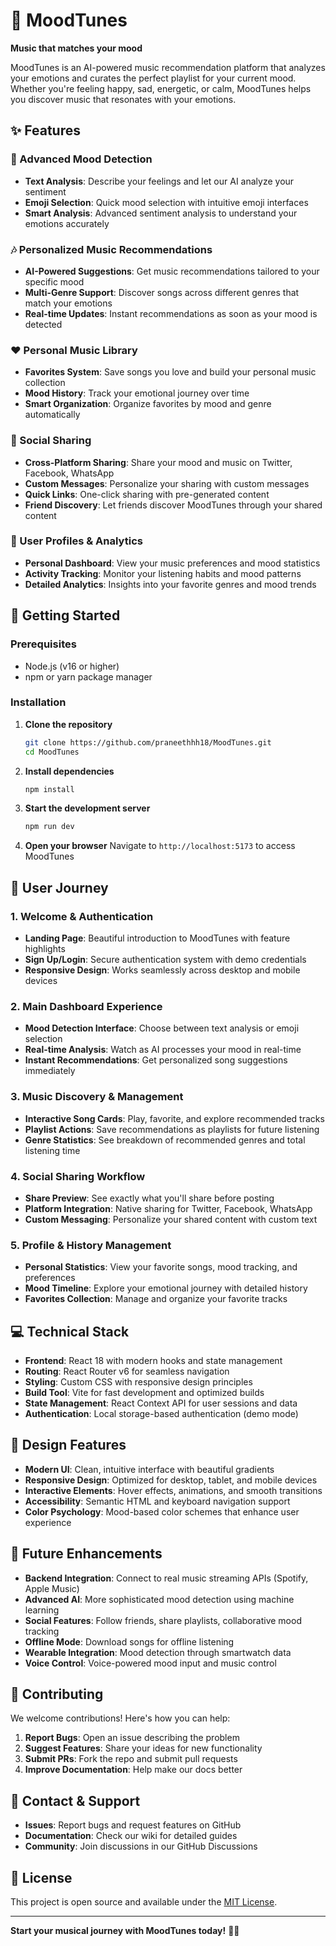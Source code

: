 # 🎵 MoodTunes

**Music that matches your mood**

MoodTunes is an AI-powered music recommendation platform that analyzes your emotions and curates the perfect playlist for your current mood. Whether you're feeling happy, sad, energetic, or calm, MoodTunes helps you discover music that resonates with your emotions.

## ✨ Features

### 🧠 Advanced Mood Detection
- **Text Analysis**: Describe your feelings and let our AI analyze your sentiment
- **Emoji Selection**: Quick mood selection with intuitive emoji interfaces
- **Smart Analysis**: Advanced sentiment analysis to understand your emotions accurately

### 🎶 Personalized Music Recommendations
- **AI-Powered Suggestions**: Get music recommendations tailored to your specific mood
- **Multi-Genre Support**: Discover songs across different genres that match your emotions
- **Real-time Updates**: Instant recommendations as soon as your mood is detected

### ❤️ Personal Music Library
- **Favorites System**: Save songs you love and build your personal music collection
- **Mood History**: Track your emotional journey over time
- **Smart Organization**: Organize favorites by mood and genre automatically

### 🔗 Social Sharing
- **Cross-Platform Sharing**: Share your mood and music on Twitter, Facebook, WhatsApp
- **Custom Messages**: Personalize your sharing with custom messages
- **Quick Links**: One-click sharing with pre-generated content
- **Friend Discovery**: Let friends discover MoodTunes through your shared content

### 👤 User Profiles & Analytics
- **Personal Dashboard**: View your music preferences and mood statistics
- **Activity Tracking**: Monitor your listening habits and mood patterns
- **Detailed Analytics**: Insights into your favorite genres and mood trends

## 🚀 Getting Started

### Prerequisites
- Node.js (v16 or higher)
- npm or yarn package manager

### Installation

1. **Clone the repository**
   ```bash
   git clone https://github.com/praneethhh18/MoodTunes.git
   cd MoodTunes
   ```

2. **Install dependencies**
   ```bash
   npm install
   ```

3. **Start the development server**
   ```bash
   npm run dev
   ```

4. **Open your browser**
   Navigate to `http://localhost:5173` to access MoodTunes

## 🎯 User Journey

### 1. Welcome & Authentication
- **Landing Page**: Beautiful introduction to MoodTunes with feature highlights
- **Sign Up/Login**: Secure authentication system with demo credentials
- **Responsive Design**: Works seamlessly across desktop and mobile devices

### 2. Main Dashboard Experience
- **Mood Detection Interface**: Choose between text analysis or emoji selection
- **Real-time Analysis**: Watch as AI processes your mood in real-time
- **Instant Recommendations**: Get personalized song suggestions immediately

### 3. Music Discovery & Management
- **Interactive Song Cards**: Play, favorite, and explore recommended tracks
- **Playlist Actions**: Save recommendations as playlists for future listening
- **Genre Statistics**: See breakdown of recommended genres and total listening time

### 4. Social Sharing Workflow
- **Share Preview**: See exactly what you'll share before posting
- **Platform Integration**: Native sharing for Twitter, Facebook, WhatsApp
- **Custom Messaging**: Personalize your shared content with custom text

### 5. Profile & History Management
- **Personal Statistics**: View your favorite songs, mood tracking, and preferences
- **Mood Timeline**: Explore your emotional journey with detailed history
- **Favorites Collection**: Manage and organize your favorite tracks

## 💻 Technical Stack

- **Frontend**: React 18 with modern hooks and state management
- **Routing**: React Router v6 for seamless navigation
- **Styling**: Custom CSS with responsive design principles
- **Build Tool**: Vite for fast development and optimized builds
- **State Management**: React Context API for user sessions and data
- **Authentication**: Local storage-based authentication (demo mode)

## 🎨 Design Features

- **Modern UI**: Clean, intuitive interface with beautiful gradients
- **Responsive Design**: Optimized for desktop, tablet, and mobile devices
- **Interactive Elements**: Hover effects, animations, and smooth transitions
- **Accessibility**: Semantic HTML and keyboard navigation support
- **Color Psychology**: Mood-based color schemes that enhance user experience

## 🔮 Future Enhancements

- **Backend Integration**: Connect to real music streaming APIs (Spotify, Apple Music)
- **Advanced AI**: More sophisticated mood detection using machine learning
- **Social Features**: Follow friends, share playlists, collaborative mood tracking
- **Offline Mode**: Download songs for offline listening
- **Wearable Integration**: Mood detection through smartwatch data
- **Voice Control**: Voice-powered mood input and music control

## 🤝 Contributing

We welcome contributions! Here's how you can help:

1. **Report Bugs**: Open an issue describing the problem
2. **Suggest Features**: Share your ideas for new functionality
3. **Submit PRs**: Fork the repo and submit pull requests
4. **Improve Documentation**: Help make our docs better

## 📧 Contact & Support

- **Issues**: Report bugs and request features on GitHub
- **Documentation**: Check our wiki for detailed guides
- **Community**: Join discussions in our GitHub Discussions

## 📄 License

This project is open source and available under the [MIT License](LICENSE).

---

**Start your musical journey with MoodTunes today!** 🎵✨